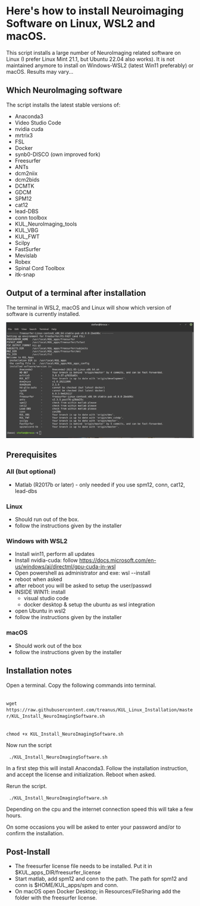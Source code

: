 # Here's how to install Neuroimaging Software on Linux, WSL2 and macOS.

This script installs a large number of NeuroImaging related software on Linux (I prefer Linux Mint 21.1, but Ubuntu 22.04 also works).
It is not maintained anymore to install on Windows-WSL2 (latest Win11 preferably) or macOS. Results may vary...


## Which NeuroImaging software

The script installs the latest stable versions of:
- Anaconda3 
- Video Studio Code 
- nvidia cuda 
- mrtrix3 
- FSL 
- Docker
- synb0-DISCO (own improved fork)
- Freesurfer 
- ANTs 
- dcm2niix 
- dcm2bids 
- DCMTK
- GDCM
- SPM12 
- cat12 
- lead-DBS
- conn toolbox 
- KUL_NeuroImaging_tools 
- KUL_VBG
- KUL_FWT
- Scilpy
- FastSurfer
- Mevislab
- Robex
- Spinal Cord Toolbox
- itk-snap

## Output of a terminal after installation

The terminal in WSL2, macOS and Linux will show which version of software is currently installed.

![Terminal output](figs4readme/terminal.png)

## Prerequisites

### All (but optional)
- Matlab (R2017b or later) - only needed if you use spm12, conn, cat12, lead-dbs

### Linux
- Should run out of the box.
- follow the instructions given by the installer

### Windows with WSL2
- Install win11, perform all updates
- Install nvidia-cuda: follow https://docs.microsoft.com/en-us/windows/ai/directml/gpu-cuda-in-wsl
- Open powershell as administrator and exe: wsl --install
- reboot when asked
- after reboot you will be asked to setup the user/passwd
- INSIDE WIN11: install 
    - visual studio code
    - docker desktop & setup the ubuntu as wsl integration
- open Ubuntu in wsl2
- follow the instructions given by the installer

### macOS
- Should work out of the box
- follow the instructions given by the installer


## Installation notes

Open a terminal.
Copy the following commands into terminal. 

<code> 
wget https://raw.githubusercontent.com/treanus/KUL_Linux_Installation/master/KUL_Install_NeuroImagingSoftware.sh

chmod +x KUL_Install_NeuroImagingSoftware.sh 
</code>

Now run the script

<code> ./KUL_Install_NeuroImagingSoftware.sh </code>

In a first step this will install Anaconda3.
Follow the installation instruction, and accept the license and initialization.
Reboot when asked.

Rerun the script.

<code> ./KUL_Install_NeuroImagingSoftware.sh </code>

Depending on the cpu and the internet connection speed this will take a few hours.

On some occasions you will be asked to enter your password and/or to confirm the installation.


## Post-Install

- The freesurfer license file needs to be installed. Put it in $KUL_apps_DIR/freesurfer_license
- Start matlab, add spm12 and conn to the path. The path for spm12 and conn is $HOME/KUL_apps/spm and conn.
- On macOS open Docker Desktop; in Resources/FileSharing add the folder with the freesurfer license.
